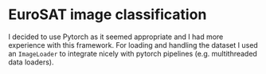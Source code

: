 # EuroSAT image classification

I decided to use Pytorch as it seemed appropriate and I had more experience with
this framework.  For loading and handling the dataset I used an `ImageLoader` to
integrate nicely with pytorch pipelines (e.g. multithreaded data loaders).

